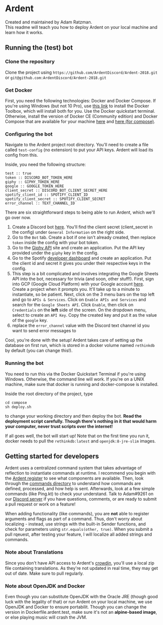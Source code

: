 
# Ardent  
Created and maintained by Adam Ratzman.  
This readme will teach you how to deploy Ardent on your local machine and learn how it works.

## Running the (test) bot  
### Clone the repository
Clone the project using `https://github.com/ArdentDiscord/Ardent-2018.git` or `git@github.com:ArdentDiscord/Ardent-2018.git`
### Get Docker
First, you need the following technologies: Docker and Docker Compose. If you're using Windows (but not 10 Pro), use [this link](https://docs.docker.com/toolbox/) to install the Docker Toolbox, which will install both for you. Use the Docker quickstart terminal. Otherwise, install the version of Docker CE (Community edition) and Docker Compose that are available for your machine [here](https://docs.docker.com/install/) and [here (for compose)](https://docs.docker.com/compose/install/). 

### Configuring the bot
Navigate to the Ardent project root directory. You'll need to create a file called `test-config` (no extension) to put your API keys. Ardent will load its config from this. 

Inside, you need the following structure:  
```
test :: true  
token :: DISCORD_BOT_TOKEN_HERE  
giphy :: GIPHY_TOKEN_HERE
google :: GOOGLE_TOKEN_HERE
client_secret :: DISCORD_BOT_CLIENT_SECRET_HERE  
spotify_client_id :: SPOTIFY_CLIENT_ID
spotify_client_secret :: SPOTIFY_CLIENT_SECRET
error_channel :: TEXT_CHANNEL_ID
```
There are six straightforward steps to being able to run Ardent, which we'll go over now.
 1. Create a Discord bot [here](https://discordapp.com/developers/applications/). You'll find the client secret (client_secret in the config) under `General Information` on the right side. 
 2. Go to the `Bot` tab. Create a bot if one isn't already created, then replace `token` inside the config with your bot token.
 3. Go to the [Giphy API](https://developers.giphy.com/dashboard/?create=true) site and create an application. Put the API key provided under the `giphy` key in the config.
 4. Go to the Spotify [developer dashboard](https://developer.spotify.com/dashboard/) and create an application. Put the client id and secret it gives you under their respective keys in the config.
 5. This step is a bit complicated and involves integrating the Google Sheets API into the bot, necessary for trivia (and soon, other stuff!).
 First, sign into GCP (Google Cloud Platform) with your Google account [here](https://console.cloud.google.com). Create a project when it prompts you. It'll take up to a minute to instantiate, so be patient. 
 Next, click on the 3 menu bars on the top left and go to `APIs & Services`. Click on `Enable APIs and Services` and search for the `Google Sheets API`.
 Click `Enable`, then click on `Credentials` on the **left** side of the screen.
 On the dropdown menu, select to create an `API Key`. Copy the created key and put it as the value of the `google` key.
 6. replace the `error_channel` value with the Discord text channel id you want to send error messages to
 
Cool, you're done with the setup! Ardent takes care of setting up the database on first run, which is stored in a docker volume named `rethinkdb` by default (you can change this!).

### Running the bot
You need to run this via the Docker Quickstart Terminal if you're using Windows. Otherwise, the command line will work. If you're on a UNIX machine, make sure that docker is running and docker-compose is installed.

Inside the root directory of the project, type
```
cd compose
sh deploy.sh
```
to change your working directory and then deploy the bot.
 **Read the deployment script carefully. Though there's nothing in it that would harm your computer, never trust scripts over the internet!**
 
 If all goes well, the bot will start up! Note that on the first time you run it, docker needs to pull the `rethinkdb:latest` and `openjdk:8-jre-slim` images. 

## Getting started for developers
Ardent uses a centralized command system that takes advantage of reflection to instantiate commands at runtime. I recommend you begin with the [Ardent register](https://github.com/ArdentDiscord/Ardent-2018/tree/master/src/main/kotlin/com/ardentbot/core/ArdentRegister.kt) to see what components are available. Then, look through the [commands directory](https://github.com/ArdentDiscord/Ardent-2018/tree/master/src/main/kotlin/com/ardentbot/core/commands) to understand how commands are defined, processed, and how help is sent. Afterwards, look at a few simple commands (like Ping.kt) to check your understand. Talk to Adam#9261 on our [Discord server](https://ardentbot.com/support) if you have questions, comments, or are ready to submit a pull request or work on a feature!

When adding functionality (like commands), you are **not** able to register arguments and flags as part of a command. Thus, don't 
worry about localizing - instead, use strings with the built-in Sender functions, and check for parameters using 
`str.equals(other, true)`. When you submit a pull rqeuest, after testing your feature, I will localize all added 
strings and commands.

### Note about Translations
Since you don't have API access to Ardent's [crowdin](https://crowdin.com/project/ardent), you'll use a local zip file containing translations. As they're not updated in real time, they may get out of date. Make sure to pull regularly.

### Note about OpenJDK and Docker
Even though you can substitute OpenJDK with the Oracle JRE (though good luck with the legality of that) or run Ardent on your local machine, we use OpenJDK and Docker to ensure portabilit. Though you can change the version in Dockerfile.ardent.test, make sure it's not an **alpine-based image**, or else playing music will crash the JVM.